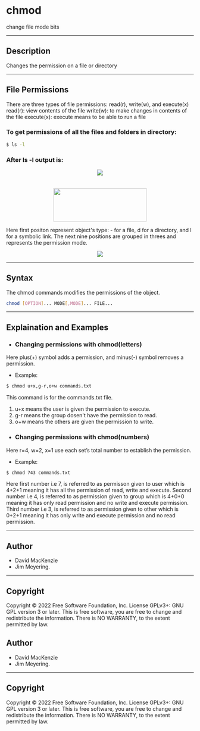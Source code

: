 # chmod
change file mode bits

---

## Description
Changes the permission on a file or directory

---

## File Permissions
There are three types of file permissions: read(r), write(w), and execute(x)
read(r): view contents of the file 
write(w): to make changes in contents of the file
execute(x): execute means to be able to run a file 

### To get permissions of all the files and folders in directory:
```bash
$ ls -l
```
### After ls -l output is:
<div align="center">
  <img src="https://github.com/ankurdg107/linux/blob/main/assets/chmodpic1.png" align="center" />
</div>
<br/>
<br/>
<div align="center">
  <img src="https://github.com/ankurdg107/linux/blob/main/assets/chmodpic3.png" align="center" height="90" width="250" />
</div>

Here first positon represent object's type: - for a file, d for a directory, and l for a symbolic link.
The next nine positions are grouped in threes and represents the permission mode.

<div align="center">
  <img src="https://github.com/ankurdg107/linux/blob/main/assets/chmodcommands2.png" align="center" />
</div>

---

## Syntax

The chmod commands modifies the permissions of the object.

```bash
chmod [OPTION]... MODE[,MODE]... FILE...
```   
---

## Explaination and Examples

- ### Changing permissions with chmod(letters)
Here plus(+) symbol adds a permission, and minus(-) symbol removes a permission.
- Example:
```bash
$ chmod u+x,g-r,o+w commands.txt
```
This command is for the commands.txt file.
  1) u+x means the user is given the permission to execute.
  2) g-r means the group dosen't have the permission to read.
  3) o+w means the others are given the permission to write.

- ### Changing permissions with chmod(numbers)
 Here r=4, w=2, x=1 use each set’s total number to establish the permission.
 - Example:
 ```bash
 $ chmod 743 commands.txt
 ```  
  Here first number i.e 7, is referred to as permisson given to user which is 4+2+1 meaning it has all the permission of read, write and execute.
  Second number i.e 4, is referred to as permission given to group which is 4+0+0 meaning it has only read permission and no write and execute permission.
  Third number i.e 3, is referred to as permission given to other which is 0+2+1 meaning it has only write and execute permission and no read permission.

---

## Author
- David MacKenzie 
- Jim Meyering.

---

## Copyright
Copyright © 2022 Free Software Foundation, Inc. License GPLv3+: GNU GPL version 3 or later.
This is free software, you are free to change and redistribute the information. There is NO WARRANTY, to the extent permitted by law.

## Author
- David MacKenzie 
- Jim Meyering.

---

## Copyright
Copyright © 2022 Free Software Foundation, Inc. License GPLv3+: GNU GPL version 3 or later.
This is free software, you are free to change and redistribute the information. There is NO WARRANTY, to the extent permitted by law.

